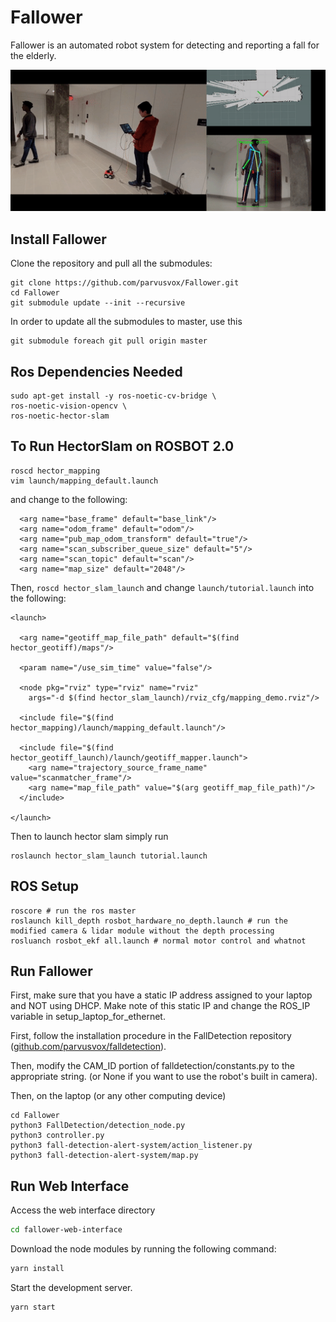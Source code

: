 # Fallower
Fallower is an automated robot system for detecting and reporting a fall for the elderly.

![Fallower gif](final.gif)

## Install Fallower
Clone the repository and pull all the submodules:
```
git clone https://github.com/parvusvox/Fallower.git
cd Fallower
git submodule update --init --recursive
```

In order to update all the submodules to master, use this
```
git submodule foreach git pull origin master
```

## Ros Dependencies Needed
```
sudo apt-get install -y ros-noetic-cv-bridge \
ros-noetic-vision-opencv \
ros-noetic-hector-slam
```

## To Run HectorSlam on ROSBOT 2.0
```
roscd hector_mapping
vim launch/mapping_default.launch
```
and change to the following:

```
  <arg name="base_frame" default="base_link"/>
  <arg name="odom_frame" default="odom"/>
  <arg name="pub_map_odom_transform" default="true"/>
  <arg name="scan_subscriber_queue_size" default="5"/>
  <arg name="scan_topic" default="scan"/>
  <arg name="map_size" default="2048"/>
```

Then, `roscd hector_slam_launch` and change `launch/tutorial.launch` into the following:
```
<launch>

  <arg name="geotiff_map_file_path" default="$(find hector_geotiff)/maps"/>

  <param name="/use_sim_time" value="false"/>

  <node pkg="rviz" type="rviz" name="rviz"
    args="-d $(find hector_slam_launch)/rviz_cfg/mapping_demo.rviz"/>

  <include file="$(find hector_mapping)/launch/mapping_default.launch"/>

  <include file="$(find hector_geotiff_launch)/launch/geotiff_mapper.launch">
    <arg name="trajectory_source_frame_name" value="scanmatcher_frame"/>
    <arg name="map_file_path" value="$(arg geotiff_map_file_path)"/>
  </include>

</launch>
```

Then to launch hector slam simply run
```
roslaunch hector_slam_launch tutorial.launch
```

## ROS Setup 
```
roscore # run the ros master
roslaunch kill_depth rosbot_hardware_no_depth.launch # run the modified camera & lidar module without the depth processing
rosluanch rosbot_ekf all.launch # normal motor control and whatnot

```

## Run Fallower
First, make sure that you have a static IP address assigned to your laptop and NOT using DHCP. Make note of this static IP and change the ROS_IP variable in setup_laptop_for_ethernet.

First, follow the installation procedure in the FallDetection repository ([github.com/parvusvox/falldetection](https://github.com/parvusvox/falldetection)).

Then, modify the CAM_ID portion of falldetection/constants.py to the appropriate string. (or None if you want to use the robot's built in camera).

Then, on the laptop (or any other computing device)
```
cd Fallower
python3 FallDetection/detection_node.py
python3 controller.py
python3 fall-detection-alert-system/action_listener.py
python3 fall-detection-alert-system/map.py
```
## Run Web Interface
Access the web interface directory
```bash
cd fallower-web-interface
```
Download the node modules by running the following command:
```bash
yarn install
```
Start the development server.
```bash
yarn start
```
